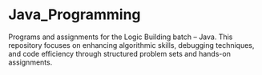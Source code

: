 # Java_Programming
Programs and assignments for the Logic Building batch – Java. This repository focuses on enhancing algorithmic skills, debugging techniques, and code efficiency through structured problem sets and hands-on assignments.
